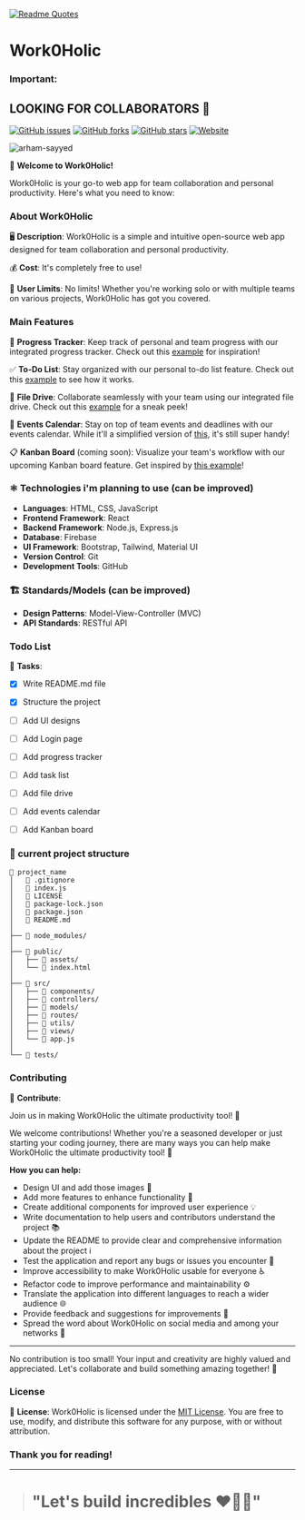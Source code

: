 [![Readme Quotes](https://quotes-github-readme.vercel.app/api?type=horizontal&theme=dracula)](https://github.com/piyushsuthar/github-readme-quotes)

# Work0Holic

### Important: 
## LOOKING FOR COLLABORATORS 📢

[![GitHub issues](https://img.shields.io/github/issues/arham-sayyed/work0holic)](https://github.com/arham-sayyed/work0holic/issues)
[![GitHub forks](https://img.shields.io/github/forks/arham-sayyed/work0holic)](https://github.com/arham-sayyed/work0holic/network)
[![GitHub stars](https://img.shields.io/github/stars/arham-sayyed/work0holic)](https://github.com/arham-sayyed/work0holic/stargazers)
[![Website](https://img.shields.io/website?down_color=red&down_message=offline&up_color=green&up_message=online&url=https%3A%2F%2Fwork0holic.com)](https://work0holic.com) 

<p align="left"> <img src="https://komarev.com/ghpvc/?username=work0holic&label=visitors&color=0e75b6&style=flat" alt="arham-sayyed" /> </p>

🚀 **Welcome to Work0Holic!**

Work0Holic is your go-to web app for team collaboration and personal productivity. Here's what you need to know:

### About Work0Holic
🖥️ **Description**: Work0Holic is a simple and intuitive open-source web app designed for team collaboration and personal productivity.

💰 **Cost**: It's completely free to use!

👥 **User Limits**: No limits! Whether you're working solo or with multiple teams on various projects, Work0Holic has got you covered.

### Main Features
🎯 **Progress Tracker**: Keep track of personal and team progress with our integrated progress tracker. Check out this [example](https://www.behance.net/gallery/120650961/Task-Management-Dashboard?tracking_source=search_projects|progress+chart) for inspiration!

✅ **To-Do List**: Stay organized with our personal to-do list feature. Check out this [example](https://webix.com/demos/todolist/) to see how it works.

📁 **File Drive**: Collaborate seamlessly with your team using our integrated file drive. Check out this [example](https://webix.com/demos/filemanager/) for a sneak peek!

📅 **Events Calendar**: Stay on top of team events and deadlines with our events calendar. While it'll a simplified version of [this](https://webix.com/demos/scheduler/), it's still super handy!

📋 **Kanban Board** (coming soon): Visualize your team's workflow with our upcoming Kanban board feature. Get inspired by [this example](https://webix.com/demos/kanban/)!


### ⚛️ Technologies i'm planning to use (can be improved)

- **Languages**: HTML, CSS, JavaScript
- **Frontend Framework**: React
- **Backend Framework**: Node.js, Express.js
- **Database**: Firebase 
- **UI Framework**: Bootstrap, Tailwind, Material UI
- **Version Control**: Git
- **Development Tools**: GitHub

### 🏗️ Standards/Models (can be improved)

- **Design Patterns**: Model-View-Controller (MVC)
- **API Standards**: RESTful API



### Todo List
📝 **Tasks**:
- [x] Write README.md file
- [x] Structure the project
- [ ] Add UI designs
- [ ] Add Login page 

- [ ] Add progress tracker
- [ ] Add task list
- [ ] Add file drive
- [ ] Add events calendar
- [ ] Add Kanban board

### 📂 current project structure
```
📁 project_name
│   📄 .gitignore
│   📄 index.js
│   📄 LICENSE
│   📄 package-lock.json
│   📄 package.json
│   📄 README.md
│
├── 📁 node_modules/
│
├── 📁 public/
│   ├── 📁 assets/
│   └── 📄 index.html
│
├── 📁 src/
│   ├── 📁 components/
│   ├── 📁 controllers/
│   ├── 📁 models/
│   ├── 📁 routes/
│   ├── 📁 utils/
│   ├── 📁 views/
│   └── 📄 app.js
│
└── 📁 tests/
```

### Contributing

🤝 **Contribute**: 

Join us in making Work0Holic the ultimate productivity tool! 🚀

We welcome contributions! Whether you're a seasoned developer or just starting your coding journey, there are many ways you can help make Work0Holic the ultimate productivity tool! 🚀

**How you can help:**
- Design UI and add those images 🎨
- Add more features to enhance functionality 🚀
- Create additional components for improved user experience 💡
- Write documentation to help users and contributors understand the project 📚
- Update the README to provide clear and comprehensive information about the project ℹ️
- Test the application and report any bugs or issues you encounter 🐞
- Improve accessibility to make Work0Holic usable for everyone ♿
- Refactor code to improve performance and maintainability ⚙️
- Translate the application into different languages to reach a wider audience 🌐
- Provide feedback and suggestions for improvements 💬
- Spread the word about Work0Holic on social media and among your networks 📢

---

No contribution is too small! Your input and creativity are highly valued and appreciated. Let's collaborate and build something amazing together! 🌟

### License
📝 **License**: Work0Holic is licensed under the [MIT License](https://opensource.org/licenses/MIT). You are free to use, modify, and distribute this software for any purpose, with or without attribution.

### Thank you for reading!

---

> # "Let's build incredibles ❤️‍🔥🚀"



